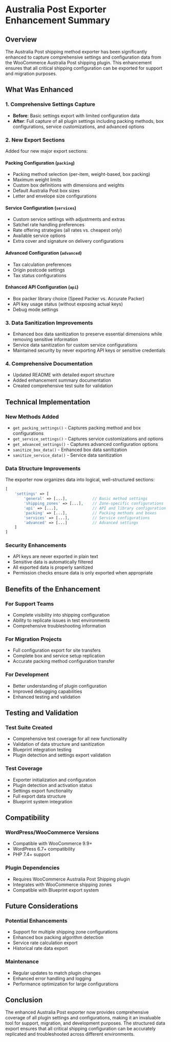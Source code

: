 # Australia Post Exporter Enhancement Summary

## Overview

The Australia Post shipping method exporter has been significantly enhanced to capture comprehensive settings and configuration data from the WooCommerce Australia Post shipping plugin. This enhancement ensures that all critical shipping configuration can be exported for support and migration purposes.

## What Was Enhanced

### 1. **Comprehensive Settings Capture**
- **Before**: Basic settings export with limited configuration data
- **After**: Full capture of all plugin settings including packing methods, box configurations, service customizations, and advanced options

### 2. **New Export Sections**
Added four new major export sections:

#### **Packing Configuration** (`packing`)
- Packing method selection (per-item, weight-based, box packing)
- Maximum weight limits
- Custom box definitions with dimensions and weights
- Default Australia Post box sizes
- Letter and envelope size configurations

#### **Service Configuration** (`services`)
- Custom service settings with adjustments and extras
- Satchel rate handling preferences
- Rate offering strategies (all rates vs. cheapest only)
- Available service options
- Extra cover and signature on delivery configurations

#### **Advanced Configuration** (`advanced`)
- Tax calculation preferences
- Origin postcode settings
- Tax status configurations

#### **Enhanced API Configuration** (`api`)
- Box packer library choice (Speed Packer vs. Accurate Packer)
- API key usage status (without exposing actual keys)
- Debug mode settings

### 3. **Data Sanitization Improvements**
- Enhanced box data sanitization to preserve essential dimensions while removing sensitive information
- Service data sanitization for custom service configurations
- Maintained security by never exporting API keys or sensitive credentials

### 4. **Comprehensive Documentation**
- Updated README with detailed export structure
- Added enhancement summary documentation
- Created comprehensive test suite for validation

## Technical Implementation

### **New Methods Added**
- `get_packing_settings()` - Captures packing method and box configurations
- `get_service_settings()` - Captures service customizations and options
- `get_advanced_settings()` - Captures advanced configuration options
- `sanitize_box_data()` - Enhanced box data sanitization
- `sanitize_service_data()` - Service data sanitization

### **Data Structure Improvements**
The exporter now organizes data into logical, well-structured sections:

```php
[
    'settings' => [
        'general' => [...],           // Basic method settings
        'shipping_zones' => [...],    // Zone-specific configurations  
        'api' => [...],               // API and library configuration
        'packing' => [...],           // Packing methods and boxes
        'services' => [...],          // Service configurations
        'advanced' => [...]           // Advanced settings
    ]
]
```

### **Security Enhancements**
- API keys are never exported in plain text
- Sensitive data is automatically filtered
- All exported data is properly sanitized
- Permission checks ensure data is only exported when appropriate

## Benefits of the Enhancement

### **For Support Teams**
- Complete visibility into shipping configuration
- Ability to replicate issues in test environments
- Comprehensive troubleshooting information

### **For Migration Projects**
- Full configuration export for site transfers
- Complete box and service setup replication
- Accurate packing method configuration transfer

### **For Development**
- Better understanding of plugin configuration
- Improved debugging capabilities
- Enhanced testing and validation

## Testing and Validation

### **Test Suite Created**
- Comprehensive test coverage for all new functionality
- Validation of data structure and sanitization
- Blueprint integration testing
- Plugin detection and settings export validation

### **Test Coverage**
- Exporter initialization and configuration
- Plugin detection and activation status
- Settings export functionality
- Full export data structure
- Blueprint system integration

## Compatibility

### **WordPress/WooCommerce Versions**
- Compatible with WooCommerce 9.9+
- WordPress 6.7+ compatibility
- PHP 7.4+ support

### **Plugin Dependencies**
- Requires WooCommerce Australia Post Shipping plugin
- Integrates with WooCommerce shipping zones
- Compatible with Blueprint export system

## Future Considerations

### **Potential Enhancements**
- Support for multiple shipping zone configurations
- Enhanced box packing algorithm detection
- Service rate calculation export
- Historical rate data export

### **Maintenance**
- Regular updates to match plugin changes
- Enhanced error handling and logging
- Performance optimization for large configurations

## Conclusion

The enhanced Australia Post exporter now provides comprehensive coverage of all plugin settings and configurations, making it an invaluable tool for support, migration, and development purposes. The structured data export ensures that all critical shipping configuration can be accurately replicated and troubleshooted across different environments.
